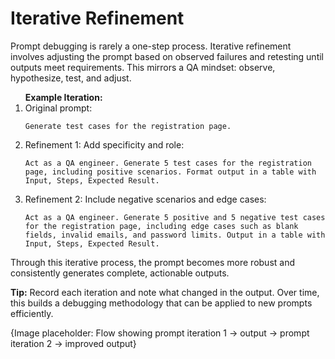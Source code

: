 <h1>Iterative Refinement</h1>
<p>
	Prompt debugging is rarely a one-step process. Iterative refinement involves adjusting the prompt based on observed failures and retesting until outputs meet requirements. This mirrors a QA mindset: observe, hypothesize, test, and adjust.
</p>
<ol>
	<b>Example Iteration:</b>
	<li>
		Original prompt:
		<div>
<pre><code>Generate test cases for the registration page.</code></pre>
		</div>
	</li>
	<li>
		Refinement 1: Add specificity and role:
		<div>
<pre><code>Act as a QA engineer. Generate 5 test cases for the registration page, including positive scenarios. Format output in a table with Input, Steps, Expected Result.</code></pre>
		</div>
	</li>
	<li>
		Refinement 2: Include negative scenarios and edge cases:
		<div>
<pre><code>Act as a QA engineer. Generate 5 positive and 5 negative test cases for the registration page, including edge cases such as blank fields, invalid emails, and password limits. Output in a table with Input, Steps, Expected Result.</code></pre>
		</div>
	</li>
</ol>
<p>
	Through this iterative process, the prompt becomes more robust and consistently generates complete, actionable outputs.
</p>
<p>
	<b>Tip:</b>
	Record each iteration and note what changed in the output. Over time, this builds a debugging methodology that can be applied to new prompts efficiently.
</p>

<footer>
	{Image placeholder: Flow showing prompt iteration 1 → output → prompt iteration 2 → improved output}
</footer>